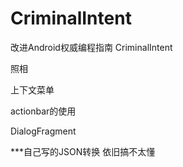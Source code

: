 # CriminalIntent

改进Android权威编程指南 CriminalIntent  

照相

上下文菜单

actionbar的使用

DialogFragment

***自己写的JSON转换   依旧搞不太懂

